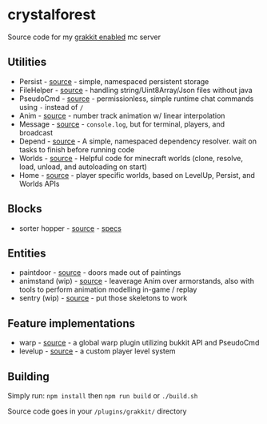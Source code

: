 # crystalforest
Source code for my [grakkit enabled](https://github.com/grakkit/grakkit) mc server

## Utilities
- Persist - [source](./src/utils/persist.ts) - simple, namespaced persistent storage
- FileHelper - [source](./src/utils/filehelper.ts) - handling string/Uint8Array/Json files without java
- PseudoCmd - [source](./src/pseudocmd.ts) - permissionless, simple runtime chat commands using `-` instead of `/`
- Anim - [source](./src/utils/anim.ts) - number track animation w/ linear interpolation
- Message - [source](./src/utils/message.ts) - `console.log`, but for terminal, players, and broadcast
- Depend - [source](./src/tools/depend.ts) - A simple, namespaced dependency resolver. wait on tasks to finish before running code
- Worlds - [source](./src/setup/worlds.ts) - Helpful code for minecraft worlds (clone, resolve, load, unload, and autoloading on start)
- Home - [source](./src/setup/home.ts) - player specific worlds, based on LevelUp, Persist, and Worlds APIs

## Blocks
- sorter hopper - [source](./src/blocks/sorter.ts) - [specs](./docs/sorter.ts.md)

## Entities
- paintdoor - [source](./src/entities/paintdoor.ts) - doors made out of paintings
- animstand (wip) - [source](./src/entities/animstand.ts) - leaverage Anim over armorstands, also with tools to perform animation modelling in-game / replay
- sentry (wip) - [source](./src/entities/sentry.ts) - put those skeletons to work

## Feature implementations
- warp - [source](./src/tools/warp.ts) - a global warp plugin utilizing bukkit API and PseudoCmd
- levelup - [source](./src/setup/levelup.ts) - a custom player level system
## Building
Simply run:
`npm install`
then
`npm run build` or `./build.sh`

Source code goes in your `/plugins/grakkit/` directory
